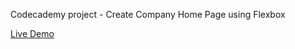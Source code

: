 Codecademy project - Create Company Home Page using Flexbox

<a href="https://gh0start.github.io/WizardWheezes/">Live Demo</a>
